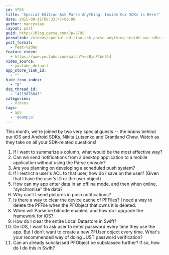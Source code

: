 ```yaml
---
id: 3795
title: 'Special Edition Ask Parse Anything: Inside Our SDKs is Here!'
date: 2015-09-11T08:33:47+00:00
author: nancyxiao
layout: post
guid: http://blog.parse.com/?p=3795
permalink: /videos/special-edition-ask-parse-anything-inside-our-sdks-is-here/
post_format:
  - feat-video
feature_video:
  - https://www.youtube.com/watch?v=cBjuFfWe3l4
video_source:
  - youtube_default
app_store_link_id:
  - ""
hide_from_index:
  - "0"
dsq_thread_id:
  - "4119876043"
categories:
  - Videos
tags:
  - apa
  - 'q&amp;a'
---
```

This month, we're joined by two very special guests -- the brains behind our iOS and Android SDKs, Nikita Lutsenko and Grantland Chew. Watch as they take on all your SDK-related questions!

<ol class="standard-list">
  <li>
    If I want to summarize a column, what would be the most effective way?
  </li>
  <li>
    Can we send notifications from a desktop application to a mobile application without using the Parse console?
  </li>
  <li>
    Are you planning on developing a scheduled push system?
  </li>
  <li>
    If I restrict a user's ACL to that user, how do I save on the user? (Given that I have the user’s ID or the user object)
  </li>
  <li>
    How can my app enter data in an offline mode, and then when online, “synchronise” the data?
  </li>
  <li>
    Why can’t I send pictures in push notifications?
  </li>
  <li>
    Is there a way to clear the device cache of PFFiles? I need a way to delete the PFFile when the PFObject that owns it is deleted.
  </li>
  <li>
    When will Parse be bitcode enabled, and how do I upgrade the framework for iOS?
  </li>
  <li>
    How do I clear the entire Local Datastore in Swift?
  </li>
  <li>
    On iOS, I want to ask user to enter password every time they use the app. But I don't want to create a new PFUser object every time. What's your recommended way of doing JUST password verification?
  </li>
  <li>
    Can an already subclassed PFObject be subclassed further? If so, how do I do this in Swift?
  </li>
</ol>